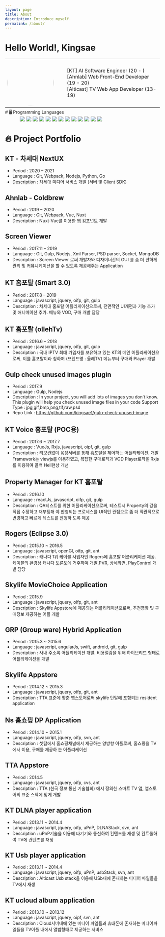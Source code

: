 ```yaml
---
layout: page
title: About
description: Introduce myself.
permalink: /about/
---
```


# Hello World!, Kingsae

<table style="margin-top: 5px;margin-bottom: 5px;">
<td style="border:none">
    <img style="border-radius: 50%!important;height:auto;" alt="" width="150" height="150" class="avatar avatar-user width-full border color-bg-primary" src="https://avatars.githubusercontent.com/u/20310898?v=4">
</td>
<td style="border:none">
    <ul style="list-style:none">
    <li>[KT] AI Software Engineer (20 - )</li>
    <li>[Ahnlab] Web Front-End Developer (19 - 20)</li>
    <li>[Alticast] TV Web App Developer (13- 19)</li>
    </ul>
</td>
</table>
# 🖥️ Programming Languages

<div style="display: table; width: 80%; margin-left:5vw"><img style="margin-right:5px; display: initial;" src="https://img.shields.io/badge/language-javascript%20-green?logo=javascript"/> <img style="margin-right:5px; display: initial;" src="https://img.shields.io/badge/language-python-green?logo=python"/> <img style="margin-right:5px; display: initial;" src="https://img.shields.io/badge/language-go-green?logo=go"/> <img style="margin-right:5px; display: initial;" src="https://img.shields.io/badge/platform-nodejs-blue?logo=node"/> <img style="margin-right:5px; display: initial;" src="https://img.shields.io/badge/platform-mongodb-blue?logo=mongodb"/> <img style="margin-right:5px; display: initial;" src="https://img.shields.io/badge/platform-git-blue?logo=git"/> <img style="margin-right:5px; display: initial;" src="https://img.shields.io/badge/framework-vue-orange?logo=vue-dot-js"/> <img style="margin-right:5px; display: initial;" src="https://img.shields.io/badge/framework-nuxt-orange?logo=nuxt-dot-js"/> <img style="margin-right:5px; display: initial;" src="https://img.shields.io/badge/framework-react-orange?logo=react"/> <img style="margin-right:5px; display: initial;" src="https://img.shields.io/badge/framework-reactnative-orange?logo=reactnativejs"/> <img style="margin-right:5px; display: initial;" src="https://img.shields.io/badge/framework-angularjs-orange?logo=angular"/> <img style="margin-right:5px; display: initial;" src="https://img.shields.io/badge/framework-tensorflow-orange?logo=tensorflow"/> <img style="margin-right:5px; display: initial;" src="https://img.shields.io/badge/framework-pytorch-orange?logo=pytorch"/></div>

# 🔥 Project Portfolio

## KT - 차세대 NextUX

- Period : 2020 – 2021
- Language : Git, Webpack, Nodejs, Python, Go
- Description : 차세대 미디어 서비스 개발 (서버 및 Client SDK)

## Ahnlab - Coldbrew

- Period : 2019 – 2020
- Language : Git, Webpack, Vue, Nuxt
- Description : Nuxt-Vue를 이용한 웹 컴포넌트 개발

## Screen Viewer

- Period : 2017.11 – 2019
- Language : Git, Gulp, Nodejs, Xml Parser, PSD parser, Socket, MongoDB
- Description : Screen Viewer 로써 개발자와 디자이너간의 GUI 를 좀 더 편하게 관리 및 커뮤니케이션을 할 수 있도록 제공해주는 Application

## KT 홈포탈 (Smart 3.0)

- Period : 2017.8 – 2019
- Language : javascript, jquery, oifp, git, gulp
- Description : 차세대 홈포탈 어플리케이션으로써, 전면적인 UI개편과 기능 추가 및 애니메이션 추가. 메뉴와 VOD, 구매 개발 담당

## KT 홈포탈 (ollehTv)

- Period : 2016.6 – 2018
- Language : javascript, jquery, oifp, git, gulp
- Description : 국내 IPTV 최대 가입자를 보유하고 있는 KT의 메인 어플리케이션으로써, 이를 홈포탈이라 칭하며 (브렌드명 : 올레TV) 메뉴부터 구매와 Player 개발

## Gulp check unused images plugin

- Period : 2017.9
- Language : Gulp, Nodejs
- Description : In your project, you will add lots of images you don't know. This plugin will help you check unused image files in your code Support Type : jpg,gif,bmp,png,tif,raw,psd
- Repo Link : https://github.com/kingsae1/gulp-check-unused-image

## KT Voice 홈포탈 (POC용)

- Period : 2017.6 ~ 2017.7
- Language : VueJs, Rxjs, javascript, oipf, git, gulp
- Description : 리모컨없이 음성서버를 통해 홈포탈을 제어하는 어플리케이션. 개발 Framework는 viewjs를 이용하였고, 복잡한 구매로직과 VOD Player로직을 Rxjs를 이용하여 콜백 Hell현상 개선

## Property Manager for KT 홈포탈

- Period : 2016.10
- Language : reactJs, javascript, oifp, git, gulp
- Description : QA테스트를 위한 어플리케이션으로써, 테스트시 Property의 값을 직접 수정하고 재부팅해 야 반영되는 프로세스를 UI적인 관점으로 좀 더 직관적으로 변경하고 빠르게 테스트를 진행하 도록 제공

## Rogers (Eclipse 3.0)

- Period : 2015.10 ~ 2016.5
- Language : javascript, openGl, oifp, git, ant
- Description : 캐나다 1위 케이블 사업자인 Rogers에 홈포탈 어플리케이션 제공. 케이블의 환경상 캐나다 토론토에 거주하며 개발.PVR, 상세화면, PlayControl 개발 담당

## Skylife MovieChoice Application

- Period : 2015.9
- Language : javascript, jquery, oifp, git, ant
- Description : Skylife Appstore에 제공되는 어플리케이션으로써, 추천영화 및 구매정보 제공하는 어플 개발

## GRP (Group ware) Hybrid Application

- Period : 2015.3 ~ 2015.6
- Language : javascript, angularJs, swift, android, git, gulp
- Description : 사내 주소록 어플리케이션 개발. 비용절감을 위해 하이브리드 형태로 어플리케이션을 개발

## Skylife Appstore

- Period : 2014.12 ~ 2015.3
- Language : javascript, jquery, oifp, git, ant
- Description : TTA 표준에 맞춘 앱스토어로써 skylife 단말에 포함되는 resident application

## Ns 홈쇼핑 DP Application

- Period : 2014.10 ~ 2015.1
- Language : javascript, jquery, oifp, svn, ant
- Description : 셋탑에서 홈쇼핑채널에서 제공하는 양방향 어플로써, 홈쇼핑을 TV에서 이용, 구매를 제공하 는 어플리케이션

## TTA Appstore

- Period : 2014.5
- Language : javascript, jquery, oifp, cvs, ant
- Description : TTA (한국 정보 통신 기술협회) 에서 정의한 스마트 TV 앱, 앱스토어의 표준 스펙에 맞게 개발

## KT DLNA player application

- Period : 2013.11 ~ 2014.4
- Language : javascript, jquery, oifp, uPnP, DLNAStack, svn, ant
- Description : uPnP기술을 이용해 타기기와 통신하여 컨텐츠를 재생 및 컨트롤하여 TV에 컨텐츠를 재생

## KT Usb player application

- Period : 2013.11 ~ 2014.4
- Language : javascript, jquery, oifp, uPnP, usbStack, svn, ant
- Description : Alticast Usb stack을 이용해 USb내에 존재하는 미디어 파일들을 TV에서 재생

## KT ucloud album application

- Period : 2013.10 ~ 2013.12
- Language : javascript, jquery, oipf, svn, ant
- Description : Cloud서버내에 있는 미디어 파일들과 휴대폰에 존재하는 미디어파일들을 TV어플 내에서 앨범형태로 제공하는 서비스
